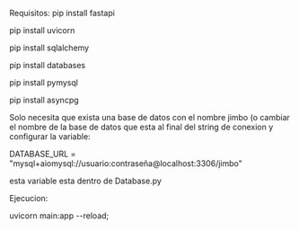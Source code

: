 Requisitos:
pip install fastapi

pip install uvicorn

pip install sqlalchemy

pip install databases

pip install pymysql

pip install asyncpg

Solo necesita que exista una base de datos con el nombre jimbo (o cambiar el nombre de la base de datos que esta al final del string de conexion y configurar la variable:

DATABASE_URL = "mysql+aiomysql://usuario:contraseña@localhost:3306/jimbo"

esta variable esta dentro de Database.py

Ejecucion:

uvicorn main:app --reload;
